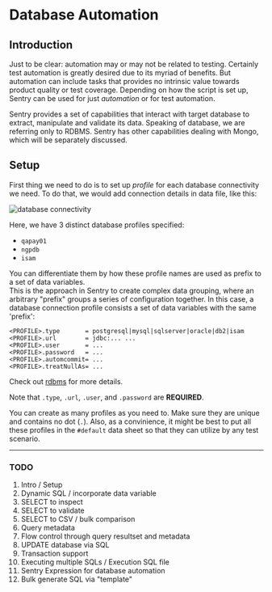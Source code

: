 # Database Automation

## Introduction
Just to be clear: automation may or may not be related to testing.  Certainly test automation is 
greatly desired due to its myriad of benefits.  But automation can include tasks that provides no 
intrinsic value towards product quality or test coverage.  Depending on how the script is set up, 
Sentry can be used for just _automation_ or for test automation.

Sentry provides a set of capabilities that interact with target database to extract, manipulate and 
validate its data.  Speaking of database, we are referring only to RDBMS.  Sentry has other 
capabilities dealing with Mongo, which will be separately discussed.

## Setup
First thing we need to do is to set up _profile_ for each database connectivity we need.  To do 
that, we would add connection details in data file, like this:

![database connectivity](resources/db-setup.png)

Here, we have 3 distinct database profiles specified:
- `qapay01`
- `ngpdb`
- `isam`

You can differentiate them by how these profile names are used as prefix to a set of data variables.  
This is the approach in Sentry to create complex data grouping, where an arbitrary "prefix" groups
a series of configuration together.  In this case, a database connection profile consists a set of 
data variables with the same 'prefix':

```
<PROFILE>.type       = postgresql|mysql|sqlserver|oracle|db2|isam
<PROFILE>.url        = jdbc:... ...
<PROFILE>.user       = ...
<PROFILE>.password   = ...
<PROFILE>.automcommit= ...
<PROFILE>.treatNullAs= ...
```

Check out [rdbms](https://confluence.ep.com/display/QA/rdbms) for more details.


Note that `.type`, `.url`, `.user`, and `.password` are **REQUIRED**.

You can create as many profiles as you need to.  Make sure they are unique and contains no dot (`.`).
Also, as a convinience, it might be best to put all these profiles in the `#default` data sheet so
that they can utilize by any test scenario.


***


### TODO
1)	Intro / Setup
2)	Dynamic SQL / incorporate data variable
3)	SELECT to inspect
4)	SELECT to validate
5)	SELECT to CSV / bulk comparison
6)	Query metadata
7)	Flow control through query resultset and metadata
8)	UPDATE database via SQL
9)	Transaction support
10)	Executing multiple SQLs / Execution SQL file
11)	Sentry Expression for database automation 
12)	Bulk generate SQL via "template"

